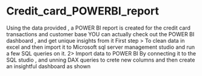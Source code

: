 # Credit_card_POWERBI_report
Using the data provided , a POWER BI report is created for the credit card transactions and customer base
YOU can actually check out the POWER BI dashboard , and get unique insights from it
First step > To clean data in excel and then import it to Microsoft  sql server management studio and run  a few SQL queries on it.
2> Import data to POWER BI By connecting it to the SQL studio  , and unning DAX queries to crete new columns and then create an insightful dashboard as shown
